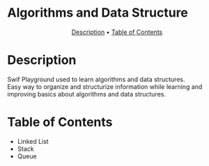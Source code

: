 # Algorithms and Data Structure
<p align="center">
  <a href="#description">Description</a> •
  <a href="#table-of-contents">Table of Contents</a> 
</p> 

# Description
Swif Playground used to learn algorithms and data structures.  
Easy way to organize and structurize information while learning and improving 
basics about algorithms and data structures.     

# Table of Contents
* Linked List
* Stack
* Queue

